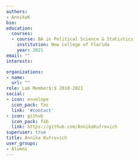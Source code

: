 ```yaml
---
authors:
- AnnikaK
bio: 
education:
  courses:
  - course: BA in Political Science & Statistics
    institution: New College of Florida
    year: 2021
email: ""
interests:

organizations:
- name: 
  url: ""
role: Lab Member$:$ 2018-2021
social:
- icon: envelope
  icon_pack: fas
  link: '#contact'
- icon: github
  icon_pack: fab
  link: https://github.com/AnnikaKufrovich
superuser: true
title: Annika Kufrovich
user_groups:
- Alumni
---
```


